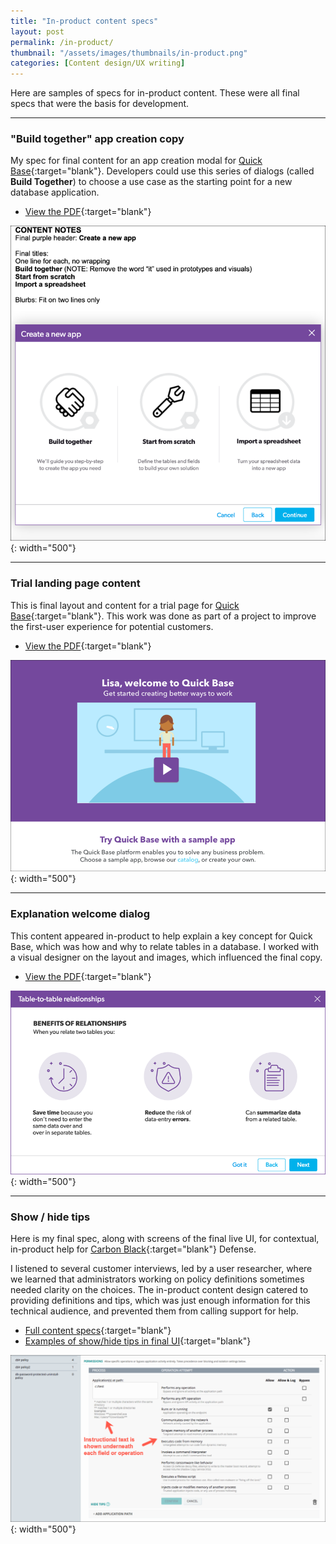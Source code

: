 ```yaml
---
title: "In-product content specs"
layout: post
permalink: /in-product/
thumbnail: "/assets/images/thumbnails/in-product.png"
categories: [Content design/UX writing]
---
```

Here are samples of specs for in-product content. These were all final specs that were the basis for development.

---

### "Build together" app creation copy
My spec for final content for an app creation modal for [Quick Base](https://www.quickbase.com){:target="blank"}. Developers could use this series of dialogs (called **Build Together**) to choose a use case as the starting point for a new database application.

- [View the PDF](/assets/pdf/Quick-Base-app-creation-copy.pdf){:target="blank"}

![](/assets/images/in-product.png){: width="500"}

---

### Trial landing page content
This is final layout and content for a trial page for [Quick Base](https://www.quickbase.com){:target="blank"}. This work was done as part of a project to improve the first-user experience for potential customers.

- [View the PDF](/assets/pdf/Quick-Base-trial-landing-page.pdf){:target="blank"}

![](/assets/images/trial.png){: width="500"}

---

### Explanation welcome dialog
This content appeared in-product to help explain a key concept for Quick Base, which was how and why to relate tables in a database. I worked with a visual designer on the layout and images, which influenced the final copy.

- [View the PDF](/assets/pdf/relationships-explanation.pdf){:target="blank"}

![](/assets/images/rel-explanation-2.png){: width="500"}

---

### Show / hide tips
Here is my final spec, along with screens of the final live UI, for contextual, in-product help for [Carbon Black](https://www.carbonblack.com/){:target="blank"} Defense.

I listened to several customer interviews, led by a user researcher, where we learned that administrators working on policy definitions sometimes needed clarity on the choices. The in-product content design catered to providing definitions and tips, which was just enough information for this technical audience, and prevented them from calling support for help.

- [Full content specs](/assets/pdf/policies-help.pdf){:target="blank"}
- [Examples of show/hide tips in final UI](/assets/pdf/show-hide-tips-final.pdf){:target="blank"}

![](/assets/images/2-tips-on.png){: width="500"}
